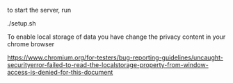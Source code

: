 to start the server, run

./setup.sh


To enable local storage of data you have change the privacy content in your chrome browser

https://www.chromium.org/for-testers/bug-reporting-guidelines/uncaught-securityerror-failed-to-read-the-localstorage-property-from-window-access-is-denied-for-this-document
